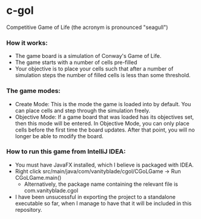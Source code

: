 # c-gol
Competitive Game of Life (the acronym is pronounced "seagull")

### How it works:
  - The game board is a simulation of Conway's Game of Life.
  - The game starts with a number of cells pre-filled
  - Your objective is to place your cells such that after a number of simulation steps the number of filled cells is less than some threshold.

### The game modes:
  - Create Mode: This is the mode the game is loaded into by default. You can place cells and step through the simulation freely.
  - Objective Mode: If a game board that was loaded has its objectives set, then this mode will be entered. In Objective Mode, you can only place cells before the first time the board updates. After that point, you will no longer be able to modify the board.

### How to run this game from IntelliJ IDEA:
  - You must have JavaFX installed, which I believe is packaged with IDEA.
  - Right click src/main/java/com/vanityblade/cgol/CGoLGame -> Run CGoLGame.main()
    - Alternatively, the package name containing the relevant file is com.vanityblade.cgol
  - I have been unsucessful in exporting the project to a standalone executable so far, when I manage to have that it will be included in this repository.
